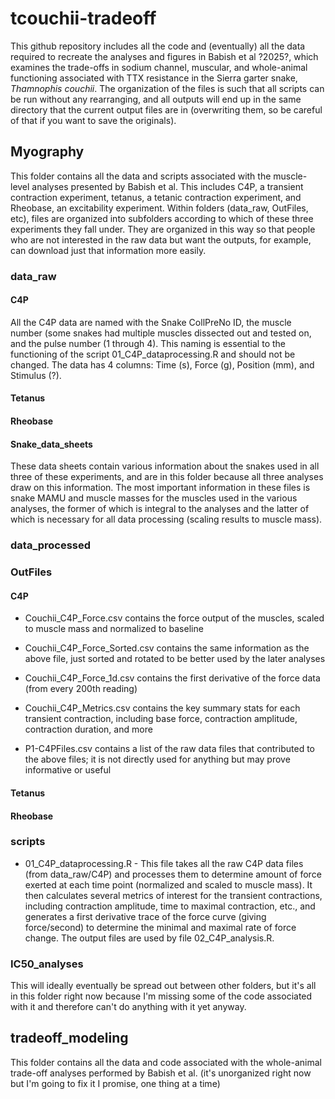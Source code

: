 # tcouchii-tradeoff

This github repository includes all the code and (eventually) all the data required to recreate the analyses and figures in Babish et al ?2025?, which examines the trade-offs in sodium channel, muscular, and whole-animal functioning associated with TTX resistance in the Sierra garter snake, *Thamnophis couchii*. The organization of the files is such that all scripts can be run without any rearranging, and all outputs will end up in the same directory that the current output files are in (overwriting them, so be careful of that if you want to save the originals).

## Myography

This folder contains all the data and scripts associated with the muscle-level analyses presented by Babish et al. This includes C4P, a transient contraction experiment, tetanus, a tetanic contraction experiment, and Rheobase, an excitability experiment. Within folders (data_raw, OutFiles, etc), files are organized into subfolders according to which of these three experiments they fall under. They are organized in this way so that people who are not interested in the raw data but want the outputs, for example, can download just that information more easily.

### data_raw

#### C4P

All the C4P data are named with the Snake CollPreNo ID, the muscle number (some snakes had multiple muscles dissected out and tested on, and the pulse number (1 through 4). This naming is essential to the functioning of the script 01_C4P_dataprocessing.R and should not be changed. The data has 4 columns: Time (s), Force (g), Position (mm), and Stimulus (?).

#### Tetanus

#### Rheobase

#### Snake_data_sheets

These data sheets contain various information about the snakes used in all three of these experiments, and are in this folder because all three analyses draw on this information. The most important information in these files is snake MAMU and muscle masses for the muscles used in the various analyses, the former of which is integral to the analyses and the latter of which is necessary for all data processing (scaling results to muscle mass).

### data_processed

### OutFiles

#### C4P

-   Couchii_C4P_Force.csv contains the force output of the muscles, scaled to muscle mass and normalized to baseline

-   Couchii_C4P_Force_Sorted.csv contains the same information as the above file, just sorted and rotated to be better used by the later analyses

-   Couchii_C4P_Force_1d.csv contains the first derivative of the force data (from every 200th reading)

-   Couchii_C4P_Metrics.csv contains the key summary stats for each transient contraction, including base force, contraction amplitude, contraction duration, and more

-   P1-C4PFiles.csv contains a list of the raw data files that contributed to the above files; it is not directly used for anything but may prove informative or useful

#### Tetanus

#### Rheobase

### scripts

-   01_C4P_dataprocessing.R - This file takes all the raw C4P data files (from data_raw/C4P) and processes them to determine amount of force exerted at each time point (normalized and scaled to muscle mass). It then calculates several metrics of interest for the transient contractions, including contraction amplitude, time to maximal contraction, etc., and generates a first derivative trace of the force curve (giving force/second) to determine the minimal and maximal rate of force change. The output files are used by file 02_C4P_analysis.R.

### IC50_analyses

This will ideally eventually be spread out between other folders, but it's all in this folder right now because I'm missing some of the code associated with it and therefore can't do anything with it yet anyway.

## tradeoff_modeling

This folder contains all the data and code associated with the whole-animal trade-off analyses performed by Babish et al. (it's unorganized right now but I'm going to fix it I promise, one thing at a time)

